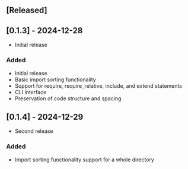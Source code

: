 ## [Released]

## [0.1.3] - 2024-12-28

- Initial release

### Added
- Initial release
- Basic import sorting functionality
- Support for require, require_relative, include, and extend statements
- CLI interface
- Preservation of code structure and spacing

## [0.1.4] - 2024-12-29

- Second release

### Added
- Import sorting functionality support for a whole directory

